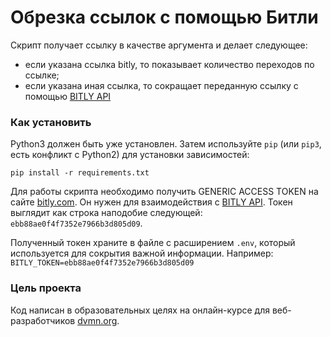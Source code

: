 # Обрезка ссылок с помощью Битли

Скрипт получает ссылку в качестве аргумента и делает следующее:
* если указана ссылка bitly, то показывает количество переходов по ссылке;
* если указана иная ссылка, то  сокращает переданную ссылку с помощью [BITLY API][1]

### Как установить

Python3 должен быть уже установлен. 
Затем используйте `pip` (или `pip3`, есть конфликт с Python2) для установки зависимостей:
```
pip install -r requirements.txt
```

Для работы скрипта необходимо получить GENERIC ACCESS TOKEN на сайте [bitly.com](https://bitly.com/a/oauth_apps). 
Он нужен для взаимодействия с [BITLY API][1]. Токен выглядит как строка наподобие следующей: `ebb88ae0f4f7352e7966b3d805d09`. 

Полученный токен храните в файле с расширением `.env`, который используется для сокрытия важной информации. Например:  
`BITLY_TOKEN=ebb88ae0f4f7352e7966b3d805d09`

### Цель проекта

Код написан в образовательных целях на онлайн-курсе для веб-разработчиков [dvmn.org](https://dvmn.org/).

[1]:https://dev.bitly.com/api-reference "dev.bitly.com/api-reference"